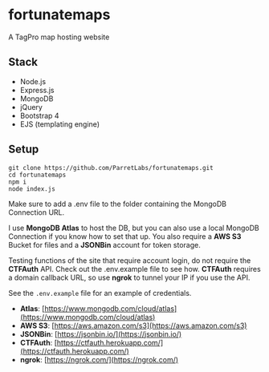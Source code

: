 # fortunatemaps

A TagPro map hosting website

## Stack
- Node.js
- Express.js
- MongoDB
- jQuery
- Bootstrap 4
- EJS (templating engine)

## Setup
```
git clone https://github.com/ParretLabs/fortunatemaps.git
cd fortunatemaps
npm i
node index.js
```

Make sure to add a .env file to the folder containing the MongoDB Connection URL.

I use **MongoDB Atlas** to host the DB, but you can also use a local MongoDB Connection if you know how to set that up. You also require a **AWS S3** Bucket for files and a **JSONBin** account for token storage.

Testing functions of the site that require account login, do not require the **CTFAuth** API. Check out the .env.example file to see how.
**CTFAuth** requires a domain callback URL, so use **ngrok** to tunnel your IP if you use the API.

See the `.env.example` file for an example of credentials.

- **Atlas**: [https://www.mongodb.com/cloud/atlas](https://www.mongodb.com/cloud/atlas)
- **AWS S3**: [https://aws.amazon.com/s3](https://aws.amazon.com/s3)
- **JSONBin**: [https://jsonbin.io/](https://jsonbin.io/)
- **CTFAuth**: [https://ctfauth.herokuapp.com/](https://ctfauth.herokuapp.com/)
- **ngrok**: [https://ngrok.com/](https://ngrok.com/)